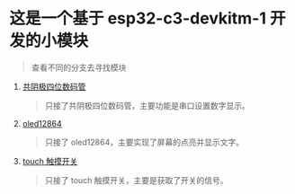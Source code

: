 # 这是一个基于 esp32-c3-devkitm-1 开发的小模块

> 查看不同的分支去寻找模块

1. [共阴极四位数码管](https://github.com/CnsMaple/esp32-c3-devkitm-1/tree/common-cathode-4seg)
   > 只接了共阴极四位数码管，主要功能是串口设置数字显示。
2. [oled12864](https://github.com/CnsMaple/esp32-c3-devkitm-1/tree/oled12864)
   > 只接了 oled12864，主要实现了屏幕的点亮并显示文字。
3. [touch 触摸开关](https://github.com/CnsMaple/esp32-c3-devkitm-1/tree/touch)
   > 只接了 touch 触摸开关，主要是获取了开关的信号。
